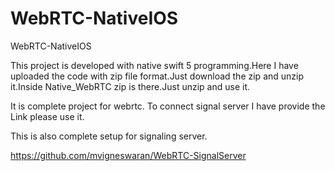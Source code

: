 # WebRTC-NativeIOS
WebRTC-NativeIOS

This project is developed with native swift 5 programming.Here I have uploaded the code with zip file format.Just download the zip and unzip it.Inside Native_WebRTC zip is there.Just unzip and use it.

It is complete project for webrtc.
To connect signal server I have provide the Link please use it.


This is also complete setup for signaling server.

https://github.com/mvigneswaran/WebRTC-SignalServer




